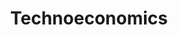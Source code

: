 ---
title: Technoeconomics
description: Fighting Malaria with Synthetic Biology
long_desc:
  We actively research and develop mechanisms for translating our work on the development of advanced bioprocesses for the production of value-added molecules to industry, and we achieve this objective through technoeconomic assessments. One of most recent contributions to technoeconomics has been the formulation of a metric
  <br>
  V-factor; A new metric for gauging the efficiency & profitability of manufacturing processes” for consideration of publication as a letter in ACS Sustainable Chemistry & Engineering. The manuscript puts forward a new metric for gauging the profitability of chemical processes and their productive use of resources. We refer to the metric as the V-factor or valorization factor, jointly in celebration of the 25th anniversary of the E-factor, as well as a nod to the emergence of biomass valorization as a paradigm in chemical manufacturing. Briefly, all available metrics to evaluate green chemical processes are limited to assessing their environmental impact. The E-factor is arguably the most celebrated and utilitarian of these metrics, and is notable for its simplicity. However, there are no formulas akin to the E-factor for back-of-the envelope estimation of profitability. The V-factor fills this void and we have validated its utility by assessing over a hundred manufacturing processes. We argue that co-evaluation of the E- and V-factors will greatly facilitate the development of environmentally and economically sustainable industrial processes, and we corroborate our claims by presenting such a co-evaluation for the 12 bio-based chemicals listed by the US Department of Energy. Our results support the conjecture of subject experts that more R&D expenditures are needed in order to realize commercial feasibility of the manufacturing processes for these chemicals.
  <br>
  We strongly believe that our work will be of interest to the broad readership of ACS Sustainable Chemistry & Engineering, and will generate healthy debate about an underappreciated aspect of green chemical processes – their profitability. I hope you agree with our assessment and we anticipate your decision regarding our submission.

modal_image: /img/research/better_bioprocesses.jpg
front_image: /img/research/better_bioprocesses.jpg
---